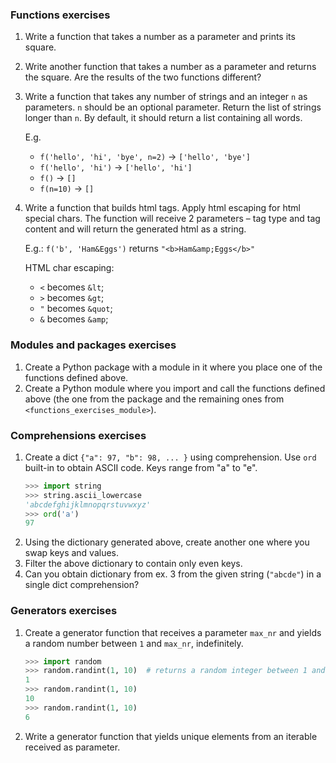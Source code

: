 ### Functions exercises
1. Write a function that takes a number as a parameter and prints its square.
1. Write another function that takes a number as a parameter and returns the square. 
Are the results of the two functions different? 
1. Write a function that takes any number of strings and an integer `n` as parameters.
`n` should be an optional parameter. Return the list of strings longer than `n`. 
By default, it should return a list containing all words.

    E.g. 
    * `f('hello', 'hi', 'bye', n=2)` -> `['hello', 'bye']`
    * `f('hello', 'hi')` -> `['hello', 'hi']`
    * `f()` -> `[]`
    * `f(n=10)` -> `[]`
1. Write a function that builds html tags. Apply html escaping for html special chars. 
The function will receive 2 parameters – tag type and tag content and will return the generated html as a string. 
    
    E.g.: `f('b', 'Ham&Eggs')` returns `"<b>Ham&amp;Eggs</b>"`
    
    HTML char escaping:
    * `<` becomes `&lt`;
    * `>` becomes `&gt`;
    * `"` becomes `&quot`;
    * `&` becomes `&amp`;

### Modules and packages exercises
1. Create a Python package with a module in it where you place one of the functions defined above.
1. Create a Python module where you import and call the functions defined above 
(the one from the package and the remaining ones from `<functions_exercises_module>`).

### Comprehensions exercises
1. Create a dict `{"a": 97, "b": 98, ... }` using comprehension. Use `ord` built-in to obtain ASCII code.
Keys range from "a" to "e". 
    ```python
    >>> import string
    >>> string.ascii_lowercase
    'abcdefghijklmnopqrstuvwxyz'
    >>> ord('a')
    97
    ```
1. Using the dictionary generated above, create another one where you swap keys and values. 
1. Filter the above dictionary to contain only even keys. 
1. Can you obtain dictionary from ex. 3 from the given string (`"abcde"`) in a single dict comprehension? 

### Generators exercises
1. Create a generator function that receives a parameter `max_nr` and yields a random number between `1` and `max_nr`, indefinitely. 
    ```python
    >>> import random
    >>> random.randint(1, 10)  # returns a random integer between 1 and 10
    1
    >>> random.randint(1, 10)
    10
    >>> random.randint(1, 10)
    6
    ```
1. Write a generator function that yields unique elements from an iterable received as parameter.
